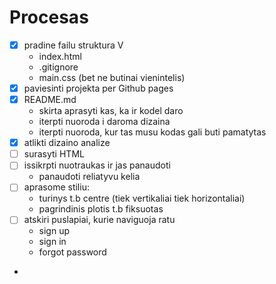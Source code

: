 # Procesas

- [X] pradine failu struktura V
  - index.html
  - .gitignore
  - main.css (bet ne butinai vienintelis)
- [X] paviesinti projekta per Github pages
- [X] README.md
  - skirta aprasyti kas, ka ir kodel daro
  - iterpti nuoroda i daroma dizaina
  - iterpti nuoroda, kur tas musu kodas gali buti pamatytas
- [X] atlikti dizaino analize
- [ ] surasyti HTML
- [ ] issikrpti nuotraukas ir jas panaudoti
  - panaudoti reliatyvu kelia
- [ ] aprasome stiliu:
  - turinys t.b centre (tiek vertikaliai tiek horizontaliai)
  - pagrindinis plotis t.b fiksuotas
- [ ] atskiri puslapiai, kurie naviguoja ratu
  - sign up
  - sign in
  - forgot password
- 

